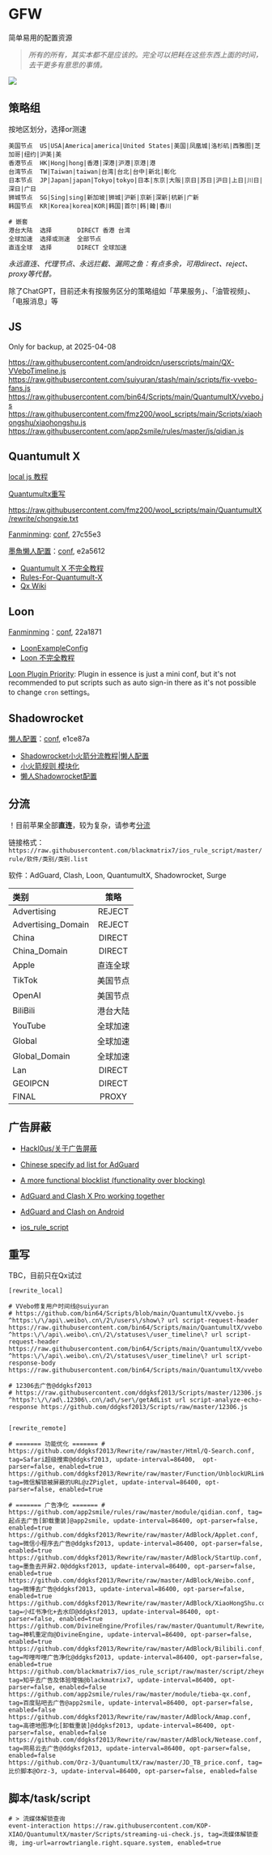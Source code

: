 # GFW

简单易用的配置资源

> _所有的所有，其实本都不是应该的。完全可以把耗在这些东西上面的时间，去干更多有意思的事情。_

![](img/v2ex_quote.png)

## 策略组

按地区划分，选择or测速
```
美国节点  US|USA|America|america|United States|美国|凤凰城|洛杉矶|西雅图|芝加哥|纽约|沪美|美 
香港节点  HK|Hong|hong|香港|深港|沪港|京港|港
台湾节点  TW|Taiwan|taiwan|台湾|台北|台中|新北|彰化
日本节点  JP|Japan|japan|Tokyo|tokyo|日本|东京|大阪|京日|苏日|沪日|上日|川日|深日|广日
狮城节点  SG|Sing|sing|新加坡|狮城|沪新|京新|深新|杭新|广新
韩国节点  KR|Korea|korea|KOR|韩国|首尔|韩|韓|春川

# 嵌套
港台大陆  选择       DIRECT 香港 台湾
全球加速  选择或测速  全部节点
直连全球  选择       DIRECT 全球加速
```

*永远直连、代理节点、永远拦截、漏网之鱼：有点多余，可用direct、reject、proxy等代替。*

除了ChatGPT，目前还未有按服务区分的策略组如「苹果服务」、「油管视频」、「电报消息」等

## JS

Only for backup, at 2025-04-08

https://raw.githubusercontent.com/androidcn/userscripts/main/QX-VVeboTimeline.js
https://raw.githubusercontent.com/suiyuran/stash/main/scripts/fix-vvebo-fans.js
https://raw.githubusercontent.com/bin64/Scripts/main/QuantumultX/vvebo.js
https://raw.githubusercontent.com/fmz200/wool_scripts/main/Scripts/xiaohongshu/xiaohongshu.js
https://raw.githubusercontent.com/app2smile/rules/master/js/qidian.js

## Quantumult X

[local js 教程](https://www.brmys.ac.cn/afde699b-f500-4f76-b775-132de8e93a1f)

[Quantumultx重写](https://whatshub.top/quantumultx)

https://raw.githubusercontent.com/fmz200/wool_scripts/main/QuantumultX/rewrite/chongxie.txt

[Fanminming][fmm]: [conf](example/Qx_fmm.conf), 27c55e3

[墨魚懒人配置][ddgksf2013]：[conf](example/Qx-ddgksf2013.conf), e2a5612

* [Quantumult X 不完全教程](https://www.notion.so/Quantumult-X-1d32ddc6e61c4892ad2ec5ea47f00917)
* [Rules-For-Quantumult-X](https://github.com/sve1r/Rules-For-Quantumult-X)
* [Qx Wiki](https://qx.atlucky.me/)

## Loon

[Fanminming][fmm]：[conf](example/Loon-fmm.conf), 
22a1871

* [LoonExampleConfig](https://github.com/Loon0x00/LoonExampleConfig)
* [Loon 不完全教程](https://www.notion.so/Loon-f0a98c39f5224c09b281c79837380431)

[Loon Plugin Priority](https://github.com/chiupam/tutorial/blob/master/Loon/Plus/Plugin_Summary.md): 
Plugin in essence is just a mini conf, but it's not recommended to put scripts
such as auto sign-in there as it's not possible to change `cron` settings。

## Shadowrocket

[懒人配置][ss_lazy]：[conf](example/SS-wlxuf.conf), e1ce87a

* [Shadowrocket小火箭分流教程|懒人配置](//www.wymoe.com/2022/08/21/Shadowrocket%E5%B0%8F%E7%81%AB%E7%AE%AD%E5%88%86%E6%B5%81%E6%95%99%E7%A8%8B/)
* [小火箭规则 模块化](//github.com/GMOogway/shadowrocket-rules)
* [懒人Shadowrocket配置](https://github.com/Johnshall/Shadowrocket-ADBlock-Rules-Forever)

## 分流

！目前苹果全部**直连**，较为复杂，请参考[分流](Filter.md)

链接格式：`https://raw.githubusercontent.com/blackmatrix7/ios_rule_script/master/rule/软件/类别/类别.list`

软件：AdGuard, Clash, Loon, QuantumultX, Shadowrocket, Surge

| 类别               |   策略   |
|:-------------------|:--------:|
| Advertising        |  REJECT  |
| Advertising_Domain |  REJECT  |
| China              |  DIRECT  |
| China_Domain       |  DIRECT  |
| Apple              | 直连全球 |
| TikTok             | 美国节点 |
| OpenAI             | 美国节点 |
| BiliBili           | 港台大陆 |
| YouTube            | 全球加速 |
| Global             | 全球加速 |
| Global_Domain      | 全球加速 |
| Lan                |  DIRECT  |
| GEOIPCN            |  DIRECT  |
| FINAL              |  PROXY   |


## 广告屏蔽

* [Hackl0us/关于广告屏蔽](https://github.com/Hackl0us/SS-Rule-Snippet#%E5%85%B3%E4%BA%8E%E5%B9%BF%E5%91%8A%E5%B1%8F%E8%94%BD)
* [Chinese specify ad list for AdGuard](https://anti-ad.net/)
* [A more functional blocklist (functionality over blocking)](https://oisd.nl/)
* [AdGuard and Clash X Pro working together](https://www.v2ex.com/t/787455)
* [AdGuard and Clash on Android](https://blog.ichr.me/post/adguard-with-clash/)

* [ios_rule_script](https://github.com/blackmatrix7/ios_rule_scrip)

## 重写

TBC，目前只在Qx试过

```
[rewrite_local]

# VVebo修复用户时间线@suiyuran
# https://github.com/bin64/Scripts/blob/main/QuantumultX/vvebo.js
^https:\/\/api\.weibo\.cn\/2\/users\/show\? url script-request-header https://raw.githubusercontent.com/bin64/Scripts/main/QuantumultX/vvebo.js
^https:\/\/api\.weibo\.cn\/2\/statuses\/user_timeline\? url script-request-header https://raw.githubusercontent.com/bin64/Scripts/main/QuantumultX/vvebo.js
^https:\/\/api\.weibo\.cn\/2\/statuses\/user_timeline\? url script-response-body https://raw.githubusercontent.com/bin64/Scripts/main/QuantumultX/vvebo.js

# 12306去广告@ddgksf2013
# https://raw.githubusercontent.com/ddgksf2013/Scripts/master/12306.js
^https?:\/\/ad\.12306\.cn\/ad\/ser\/getAdList url script-analyze-echo-response https://github.com/ddgksf2013/Scripts/raw/master/12306.js


[rewrite_remote]

# ======= 功能优化 ======= #
https://github.com/ddgksf2013/Rewrite/raw/master/Html/Q-Search.conf, tag=Safari超级搜索@ddgksf2013, update-interval=86400,  opt-parser=false, enabled=true 
https://github.com/ddgksf2013/Rewrite/raw/master/Function/UnblockURLinWeChat.conf, tag=微信解锁被屏蔽的URL@zZPiglet, update-interval=86400, opt-parser=false, enabled=true 

# ======= 广告净化 ======= #
https://github.com/app2smile/rules/raw/master/module/qidian.conf, tag=起点去广告[卸载重装]@app2smile, update-interval=86400, opt-parser=false, enabled=true
https://github.com/ddgksf2013/Rewrite/raw/master/AdBlock/Applet.conf, tag=微信小程序去广告@ddgksf2013, update-interval=86400, opt-parser=false, enabled=true 
https://github.com/ddgksf2013/Rewrite/raw/master/AdBlock/StartUp.conf, tag=墨鱼去开屏2.0@ddgksf2013, update-interval=86400, opt-parser=false, enabled=true 
https://github.com/ddgksf2013/Rewrite/raw/master/AdBlock/Weibo.conf, tag=微博去广告@ddgksf2013, update-interval=86400, opt-parser=false, enabled=true 
https://github.com/ddgksf2013/Rewrite/raw/master/AdBlock/XiaoHongShu.conf, tag=小红书净化+去水印@ddgksf2013, update-interval=86400, opt-parser=false, enabled=true 
https://github.com/DivineEngine/Profiles/raw/master/Quantumult/Rewrite/General.conf, tag=神机重定向@DivineEngine, update-interval=86400, opt-parser=false, enabled=true 
https://github.com/ddgksf2013/Rewrite/raw/master/AdBlock/Bilibili.conf, tag=哔哩哔哩广告净化@ddgksf2013, update-interval=86400, opt-parser=false, enabled=true 
https://github.com/blackmatrix7/ios_rule_script/raw/master/script/zheye/zheye.snippet, tag=知乎去广告及体验增强@blackmatrix7, update-interval=86400, opt-parser=false, enabled=false
https://github.com/app2smile/rules/raw/master/module/tieba-qx.conf, tag=百度贴吧去广告@app2smile, update-interval=86400, opt-parser=false, enabled=false
https://github.com/ddgksf2013/Rewrite/raw/master/AdBlock/Amap.conf, tag=高德地图净化[卸载重装]@ddgksf2013, update-interval=86400, opt-parser=false, enabled=false
https://github.com/ddgksf2013/Rewrite/raw/master/AdBlock/Netease.conf, tag=网易云去广告@ddgksf2013, update-interval=86400, opt-parser=false, enabled=false
https://github.com/Orz-3/QuantumultX/raw/master/JD_TB_price.conf, tag=比价脚本@Orz-3, update-interval=86400, opt-parser=false, enabled=false

```

## 脚本/task/script

```
# > 流媒体解锁查询
event-interaction https://raw.githubusercontent.com/KOP-XIAO/QuantumultX/master/Scripts/streaming-ui-check.js, tag=流媒体解锁查询, img-url=arrowtriangle.right.square.system, enabled=true
```

<!-- ref -->
[fmm]: https://travis-ci.org/travis-ci/travis-web
[ddgksf2013]: https://github.com/ddgksf2013/
[ss_lazy]: https://github.com/wlxuf/Shadowrocket/

